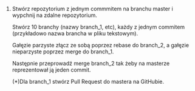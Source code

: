 1.	Stwórz repozytorium z jednym commmitem na branchu master i wypchnij na zdalne repozytorium. 

    Stwórz 10 branchy (nazwy branch_1, etc), każdy z jednym commitem 
    (przykładowo nazwa brancha w pliku tekstowym).
    
    Gałęzie parzyste złącz ze sobą poprzez rebase do branch_2,
    a gałęzie nieparzyste poprzez merge do branch_1. 
    
    Następnie przeprowadź merge branch_2 tak żeby na masterze
    reprezentował ją jeden commit.
        
    (*)Dla branch_1 stwórz Pull Request do mastera na GitHubie.
